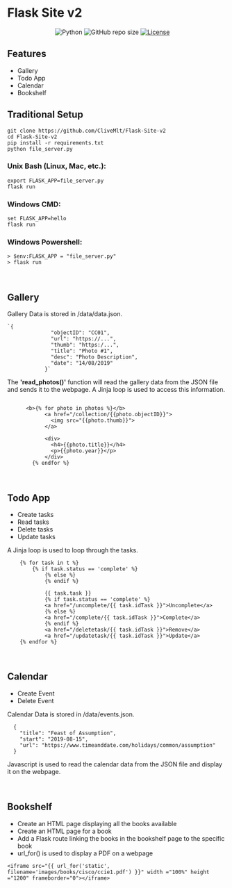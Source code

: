 # Flask Site v2

&nbsp;&nbsp;&nbsp;&nbsp;&nbsp;&nbsp;&nbsp;&nbsp;&nbsp;&nbsp;&nbsp;&nbsp;&nbsp;
&nbsp;&nbsp;&nbsp;&nbsp;&nbsp;&nbsp;&nbsp;&nbsp;&nbsp;&nbsp;&nbsp;&nbsp;&nbsp;
![Python](https://img.shields.io/badge/python-v3.7-blue.svg)
![GitHub repo size](https://img.shields.io/github/repo-size/CliveMlt/Flask-Site-v2)
[![License](https://img.shields.io/badge/license-MIT-blue.svg)](https://opensource.org/licenses/MIT)


## Features
- Gallery
- Todo App
- Calendar
- Bookshelf


## Traditional Setup
``` 
git clone https://github.com/CliveMlt/Flask-Site-v2
cd Flask-Site-v2
pip install -r requirements.txt
python file_server.py
```

### Unix Bash (Linux, Mac, etc.):

``` 
export FLASK_APP=file_server.py
flask run
```

### Windows CMD:

``` 
set FLASK_APP=hello
flask run
```

### Windows Powershell:

``` 
> $env:FLASK_APP = "file_server.py"
> flask run
```



<br>

## Gallery
Gallery Data is stored in /data/data.json.
```
`{
              "objectID": "CC01",
              "url": "https://...",
              "thumb": "https:/...",
              "title": "Photo #1",
              "desc": "Photo Description",
              "date": "14/08/2019"
            }`
```

The **'read_photos()'** function will read the gallery data from the JSON file and sends it to the webpage.
A Jinja loop is used to access this information.
```

      <b>{% for photo in photos %}</b>
            <a href="/collection/{{photo.objectID}}">
              <img src="{{photo.thumb}}">
            </a>
            
            <div>
              <h4>{{photo.title}}</h4>
              <p>{{photo.year}}</p>
            </div>
        {% endfor %}
```

<br>

## Todo App
- Create tasks
- Read tasks
- Delete tasks
- Update tasks

A Jinja loop is used to loop through the tasks.

```
	{% for task in t %}
		{% if task.status == 'complete' %}
			{% else %}
			{% endif %}
      
			{{ task.task }}  	
			{% if task.status == 'complete' %}
			<a href="/uncomplete/{{ task.idTask }}">Uncomplete</a> 
			{% else %}
			<a href="/complete/{{ task.idTask }}">Complete</a> 
			{% endif %}
			<a href="/deletetask/{{ task.idTask }}">Remove</a> 
			<a href="/updatetask/{{ task.idTask }}">Update</a>
	{% endfor %}
```
<br>

## Calendar
- Create Event
- Delete Event

Calendar Data is stored in /data/events.json.
```
  {
    "title": "Feast of Assumption",
    "start": "2019-08-15",
    "url": "https://www.timeanddate.com/holidays/common/assumption"
  }
```

Javascript is used to read the calendar data from the JSON file and display it on the webpage. 

<br>

## Bookshelf
- Create an HTML page displaying all the books available
- Create an HTML page for a book
- Add a Flask route linking the books in the bookshelf page to the specific book
- url_for() is used to display a PDF on a webpage

```
<iframe src="{{ url_for('static', filename='images/books/cisco/ccie1.pdf') }}" width ="100%" height ="1200" frameborder="0"></iframe>
```


<br>
